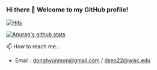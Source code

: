### Hi there 👋 Welcome to my GitHub profile!

[![Hits](https://hits.seeyoufarm.com/api/count/incr/badge.svg?url=https%3A%2F%2Fgithub.com%2Falexdseo&count_bg=%2379C83D&title_bg=%23555555&icon=android.svg&icon_color=%23FFFFFF&title=hits&edge_flat=false)](https://hits.seeyoufarm.com)

[![Anurag's github stats](https://github-readme-stats.vercel.app/api?username=alexdseo&hide=prs&show_icons=true&theme=tokyonight)](https://github.com/anuraghazra/github-readme-stats)

📫 How to reach me...
- Email : donghyunmon@gmail.com / dseo22@wisc.edu

<!--
**alexdseo/alexdseo** is a ✨ _special_ ✨ repository because its `README.md` (this file) appears on your GitHub profile.

Here are some ideas to get you started:

- 🔭 I’m currently working on ...
- 🌱 I’m currently learning ...
- 👯 I’m looking to collaborate on ...
- 🤔 I’m looking for help with ...
- 💬 Ask me about ...

- 😄 Pronouns: ...
- ⚡ Fun fact: ...
-->
